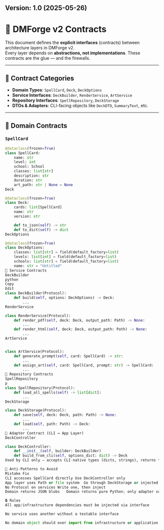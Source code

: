 ## Version: 1.0 (2025-05-26)

# 📜 DMForge v2 Contracts

This document defines the **explicit interfaces** (contracts) between architecture layers in DMForge v2.  
Every layer depends on **abstractions, not implementations**. These contracts are the glue — and the firewalls.

---

## 🧩 Contract Categories

- **Domain Types**: `SpellCard`, `Deck`, `DeckOptions`
- **Service Interfaces**: `DeckBuilder`, `RenderService`, `ArtService`
- **Repository Interfaces**: `SpellRepository`, `DeckStorage`
- **DTOs & Adapters**: CLI-facing objects like `DeckDTO`, `SummaryText`, etc.

---

## 🧱 Domain Contracts

### `SpellCard`
```python
@dataclass(frozen=True)
class SpellCard:
    name: str
    level: int
    school: School
    classes: list[str]
    description: str
    duration: str
    art_path: str | None = None
Deck

@dataclass(frozen=True)
class Deck:
    cards: list[SpellCard]
    name: str
    version: str

    def to_json(self) -> str
    def to_dict(self) -> dict
DeckOptions

@dataclass(frozen=True)
class DeckOptions:
    classes: list[str] = field(default_factory=list)
    levels: list[int] = field(default_factory=list)
    schools: list[str] = field(default_factory=list)
    name: str = "Untitled"
🧰 Service Contracts
DeckBuilder
python
Copy
Edit
class DeckBuilder(Protocol):
    def build(self, options: DeckOptions) -> Deck:
        ...
RenderService

class RenderService(Protocol):
    def render_pdf(self, deck: Deck, output_path: Path) -> None:
        ...
    def render_html(self, deck: Deck, output_path: Path) -> None:
        ...
ArtService


class ArtService(Protocol):
    def generate_prompt(self, card: SpellCard) -> str:
        ...
    def assign_art(self, card: SpellCard, prompt: str) -> SpellCard:
        ...
💾 Repository Contracts
SpellRepository
p
class SpellRepository(Protocol):
    def load_all_spells(self) -> list[dict]:
        ...
DeckStorage

class DeckStorage(Protocol):
    def save(self, deck: Deck, path: Path) -> None:
        ...
    def load(self, path: Path) -> Deck:
        ...
🎯 Adapter Contract (CLI ↔ App Layer)
DeckController

class DeckController:
    def __init__(self, builder: DeckBuilder)
    def build_from_cli(self, options_dict: dict) -> Deck
Used by CLI only — accepts CLI-native types (dicts, strings), returns typed results.

🚫 Anti-Patterns to Avoid
Mistake	Fix
CLI accesses SpellCard directly	Use DeckController only
App layer uses Path or file system	Go through DeckStorage or injected path
No Protocol on services	Write one, then inject
Domain returns JSON blobs	Domain returns pure Python; only adapter serializes

🔒 Rules
All app/infrastructure dependencies must be injected via interface

No service uses another without a testable interface

No domain object should ever import from infrastructure or application